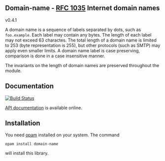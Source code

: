 ## Domain-name - [RFC 1035](https://tools.ietf.org/html/rfc1035) Internet domain names

v0.4.1

A domain name is a sequence of labels separated by dots, such as `foo.example`.
Each label may contain any bytes. The length of each label may not exceed 63
charactes.  The total length of a domain name is limited to 253 (byte
representation is 255), but other protocols (such as SMTP) may apply even
smaller limits.  A domain name label is case preserving, comparison is done in a
case insensitive manner.

The invariants on the length of domain names are preserved throughout the
module.

## Documentation

[![Build Status](https://travis-ci.org/hannesm/domain-name.svg?branch=master)](https://travis-ci.org/hannesm/domain-name)

[API documentation](https://hannesm.github.io/domain-name/doc/) is available online.

## Installation

You need [opam](https://opam.ocaml.org) installed on your system.  The command

`opam install domain-name`

will install this library.
